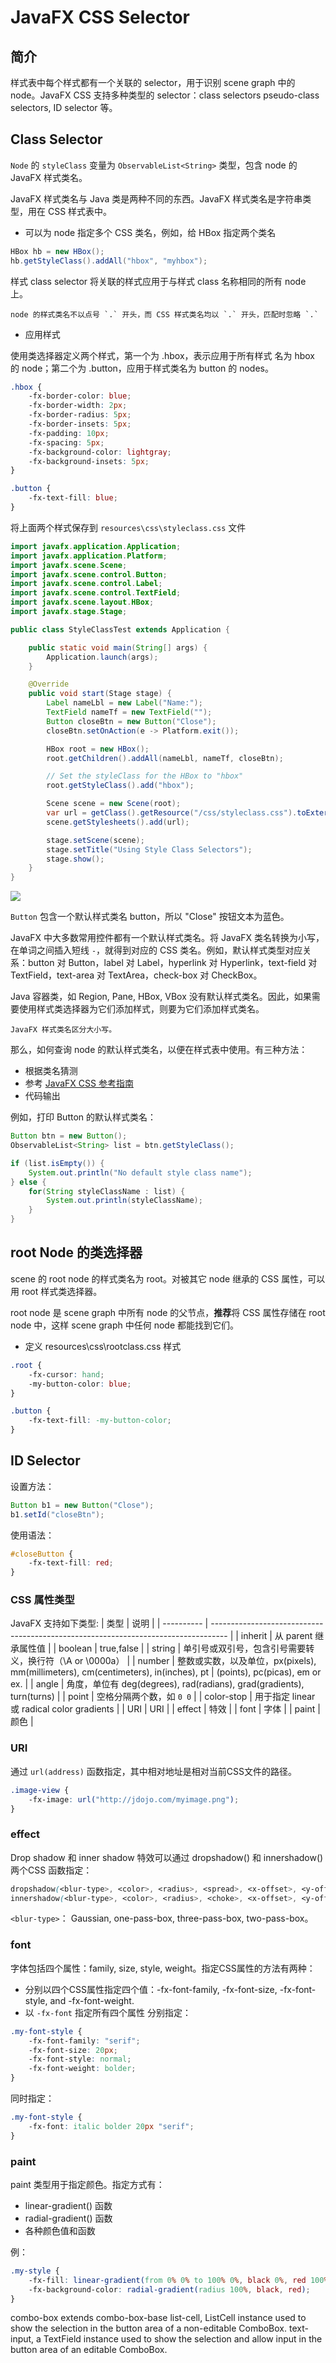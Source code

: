 # JavaFX CSS Selector

## 简介

样式表中每个样式都有一个关联的 selector，用于识别 scene graph 中的 node。JavaFX CSS 支持多种类型的 selector：class selectors
pseudo-class selectors, ID selector 等。

## Class Selector

`Node` 的 `styleClass` 变量为 `ObservableList<String>` 类型，包含 node 的 JavaFX 样式类名。

JavaFX 样式类名与 Java 类是两种不同的东西。JavaFX 样式类名是字符串类型，用在 CSS 样式表中。

- 可以为 node 指定多个 CSS 类名，例如，给 HBox 指定两个类名

```java
HBox hb = new HBox();
hb.getStyleClass().addAll("hbox", "myhbox");
```

样式 class selector 将关联的样式应用于与样式 class 名称相同的所有 node 上。

```ad-note
node 的样式类名不以点号 `.` 开头，而 CSS 样式类名均以 `.` 开头，匹配时忽略 `.`
```

- 应用样式

使用类选择器定义两个样式，第一个为 .hbox，表示应用于所有样式 名为 hbox 的 node；第二个为 .button，应用于样式类名为 button 的 nodes。

```css
.hbox {
    -fx-border-color: blue;
    -fx-border-width: 2px;
    -fx-border-radius: 5px;
    -fx-border-insets: 5px;
    -fx-padding: 10px;
    -fx-spacing: 5px;
    -fx-background-color: lightgray;
    -fx-background-insets: 5px;
}

.button {
    -fx-text-fill: blue;
}
```

将上面两个样式保存到 `resources\css\styleclass.css` 文件

```java
import javafx.application.Application;
import javafx.application.Platform;
import javafx.scene.Scene;
import javafx.scene.control.Button;
import javafx.scene.control.Label;
import javafx.scene.control.TextField;
import javafx.scene.layout.HBox;
import javafx.stage.Stage;

public class StyleClassTest extends Application {

    public static void main(String[] args) {
        Application.launch(args);
    }

    @Override
    public void start(Stage stage) {
        Label nameLbl = new Label("Name:");
        TextField nameTf = new TextField("");
        Button closeBtn = new Button("Close");
        closeBtn.setOnAction(e -> Platform.exit());

        HBox root = new HBox();
        root.getChildren().addAll(nameLbl, nameTf, closeBtn);

        // Set the styleClass for the HBox to "hbox"
        root.getStyleClass().add("hbox");

        Scene scene = new Scene(root);
        var url = getClass().getResource("/css/styleclass.css").toExternalForm();
        scene.getStylesheets().add(url);

        stage.setScene(scene);
        stage.setTitle("Using Style Class Selectors");
        stage.show();
    }
}
```

![](images/2023-06-21-11-27-04.png)

`Button` 包含一个默认样式类名 button，所以 "Close" 按钮文本为蓝色。

JavaFX 中大多数常用控件都有一个默认样式类名。将 JavaFX 类名转换为小写，在单词之间插入短线 `-`，就得到对应的 CSS  类名。例如，默认样式类型对应关系：button 对 Button，label 对 Label，hyperlink 对 Hyperlink，text-field 对 TextField，text-area 对 TextArea，check-box 对 CheckBox。

Java 容器类，如 Region, Pane, HBox, VBox 没有默认样式类名。因此，如果需要使用样式类选择器为它们添加样式，则要为它们添加样式类名。

```ad-tip
JavaFX 样式类名区分大小写。
```

那么，如何查询 node 的默认样式类名，以便在样式表中使用。有三种方法：

- 根据类名猜测
- 参考 [JavaFX CSS 参考指南](https://openjfx.io/javadoc/20/javafx.graphics/javafx/scene/doc-files/cssref.html)
- 代码输出

例如，打印 Button 的默认样式类名：

```java
Button btn = new Button();
ObservableList<String> list = btn.getStyleClass();

if (list.isEmpty()) {
    System.out.println("No default style class name");
} else {
    for(String styleClassName : list) {
        System.out.println(styleClassName);
    }
}
```

## root Node 的类选择器

scene 的 root node 的样式类名为 root。对被其它 node 继承的 CSS 属性，可以用 root 样式类选择器。

root node 是 scene graph 中所有 node 的父节点，**推荐**将 CSS 属性存储在 root node 中，这样 scene graph 中任何 node 都能找到它们。

- 定义 resources\css\rootclass.css 样式

```css
.root {
    -fx-cursor: hand;
    -my-button-color: blue;
}

.button {
    -fx-text-fill: -my-button-color;
}
```

## ID Selector

设置方法：

```java
Button b1 = new Button("Close");
b1.setId("closeBtn");
```

使用语法：

```css
#closeButton {
    -fx-text-fill: red;
}
```

### CSS 属性类型

JavaFX 支持如下类型:
| 类型       | 说明                                                                               |
| ---------- | ---------------------------------------------------------------------------------- |
| inherit    | 从 parent 继承属性值                                                               |
| boolean    | true,false                                                                         |
| string     | 单引号或双引号，包含引号需要转义，换行符（\A or \0000a）                           |
| number     | 整数或实数，以及单位，px(pixels), mm(millimeters), cm(centimeters), in(inches), pt | (points), pc(picas), em or ex. |
| angle      | 角度，单位有 deg(degrees), rad(radians), grad(gradients), turn(turns)              |
| point      | 空格分隔两个数，如 `0 0`                                                           |
| color-stop | 用于指定 linear 或 radical color gradients                                         |
| URI        | URI                                                                                |
| effect     | 特效                                                                               |
| font       | 字体                                                                               |
| paint      | 颜色                                                                               |

### URI

通过 `url(address)` 函数指定，其中相对地址是相对当前CSS文件的路径。

```css
.image-view {
    -fx-image: url("http://jdojo.com/myimage.png");
}
```

### effect

Drop shadow 和 inner shadow 特效可以通过 dropshadow() 和 innershadow() 两个CSS 函数指定：

```css
dropshadow(<blur-type>, <color>, <radius>, <spread>, <x-offset>, <y-offset>)
innershadow(<blur-type>, <color>, <radius>, <choke>, <x-offset>, <y-offset>)
```

`<blur-type>`： Gaussian, one-pass-box, three-pass-box, two-pass-box。

### font

字体包括四个属性：family, size, style, weight。指定CSS属性的方法有两种：

- 分别以四个CSS属性指定四个值：-fx-font-family, -fx-font-size, -fx-font-style, and -fx-font-weight.
- 以 `-fx-font` 指定所有四个属性
分别指定：

```css
.my-font-style {
    -fx-font-family: "serif";
    -fx-font-size: 20px;
    -fx-font-style: normal;
    -fx-font-weight: bolder;
}
```

同时指定：

```css
.my-font-style {
    -fx-font: italic bolder 20px "serif";
}
```

### paint

paint 类型用于指定颜色。指定方式有：

- linear-gradient() 函数
- radial-gradient() 函数
- 各种颜色值和函数

例：

```css
.my-style {
    -fx-fill: linear-gradient(from 0% 0% to 100% 0%, black 0%, red 100%);
    -fx-background-color: radial-gradient(radius 100%, black, red);
}
```

combo-box
extends combo-box-base
list-cell, ListCell instance used to show the selection in the button area of a non-editable ComboBox.
text-input, a TextField instance used to show the selection and allow input in the button area of an editable ComboBox.
